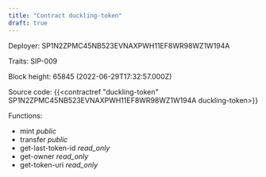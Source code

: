 ```yaml
---
title: "Contract duckling-token"
draft: true
---
```

Deployer: SP1N2ZPMC45NB523EVNAXPWH11EF8WR98WZ1W194A

Traits:
SIP-009 



Block height: 65845 (2022-06-29T17:32:57.000Z)

Source code: {{<contractref "duckling-token" SP1N2ZPMC45NB523EVNAXPWH11EF8WR98WZ1W194A duckling-token>}}

Functions:

* mint _public_
* transfer _public_
* get-last-token-id _read_only_
* get-owner _read_only_
* get-token-uri _read_only_
